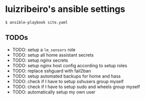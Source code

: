 # luizribeiro's ansible settings

```
$ ansible-playbook site.yaml
```

## TODOs

* TODO: setup a `lm_sensors` role
* TODO: setup all home assistant secrets
* TODO: setup nginx secrets
* TODO: setup nginx host config according to setup roles
* TODO: replace sshguard with fail2ban
* TODO: setup automated backups for home and hass
* TODO: check if I have to setup sshusers group myself
* TODO: check if I have to setup sudo and wheels group myself
* TODO: automatically setup my own user
